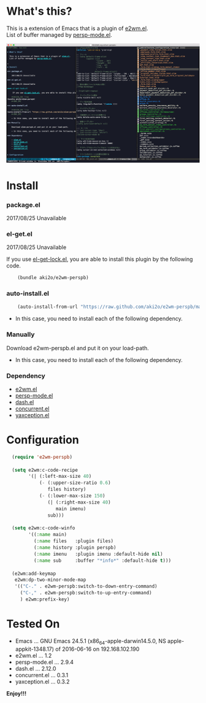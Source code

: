

# What's this?

This is a extension of Emacs that is a plugin of [e2wm.el](https://github.com/kiwanami/emacs-window-manager).  
List of buffer managed by [persp-mode.el](https://github.com/Bad-ptr/persp-mode.el).  

![demo](image/demo.png)


# Install


### package.el

2017/08/25 Unavailable


### el-get.el

2017/08/25 Unavailable

If you use [el-get-lock.el](https://github.com/tarao/el-get-lock), you are able to install this plugin by the following code.  

```lisp
    (bundle aki2o/e2wm-perspb)
```


### auto-install.el

```lisp
    (auto-install-from-url "https://raw.github.com/aki2o/e2wm-perspb/master/e2wm-perspb.el")
```

-   In this case, you need to install each of the following dependency.


### Manually

Download e2wm-perspb.el and put it on your load-path.  

-   In this case, you need to install each of the following dependency.


### Dependency

-   [e2wm.el](https://github.com/kiwanami/emacs-window-manager)
-   [persp-mode.el](https://github.com/Bad-ptr/persp-mode.el)
-   [dash.el](https://github.com/magnars/dash.el)
-   [concurrent.el](https://github.com/kiwanami/emacs-deferred)
-   [yaxception.el](https://github.com/aki2o/yaxception)


# Configuration

```lisp
  (require 'e2wm-perspb)

  (setq e2wm:c-code-recipe
        '(| (:left-max-size 40)
            (- (:upper-size-ratio 0.6)
               files history)
            (- (:lower-max-size 150)
               (| (:right-max-size 40)
                  main imenu)
               sub)))

  (setq e2wm:c-code-winfo
        '((:name main)
          (:name files   :plugin files)
          (:name history :plugin perspb)
          (:name imenu   :plugin imenu :default-hide nil)
          (:name sub     :buffer "*info*" :default-hide t)))

  (e2wm:add-keymap
   e2wm:dp-two-minor-mode-map
   '(("C-." . e2wm-perspb:switch-to-down-entry-command)
     ("C-," . e2wm-perspb:switch-to-up-entry-command)
     ) e2wm:prefix-key)
```


# Tested On

-   Emacs &#x2026; GNU Emacs 24.5.1 (x86<sub>64</sub>-apple-darwin14.5.0, NS apple-appkit-1348.17) of 2016-06-16 on 192.168.102.190
-   e2wm.el &#x2026; 1.2
-   persp-mode.el &#x2026; 2.9.4
-   dash.el &#x2026; 2.12.0
-   concurrent.el &#x2026; 0.3.1
-   yaxception.el &#x2026; 0.3.2

**Enjoy!!!**

